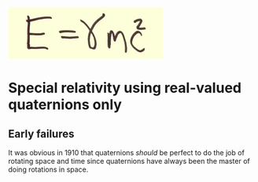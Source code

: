 ![E equals gamma m c squared](../images/Index/egmc2.jpg)

# Special relativity using real-valued quaternions only

## Early failures

It was obvious in 1910 that quaternions _should_ be perfect to do the job of
rotating space and time since quaternions have always been the master of doing
rotations in space.
